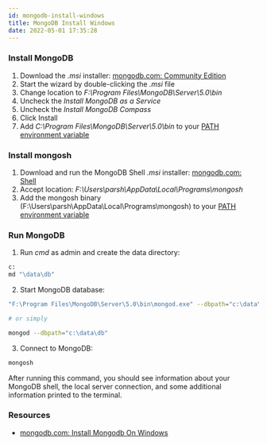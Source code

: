 ```yaml
---
id: mongodb-install-windows
title: MongoDB Install Windows
date: 2022-05-01 17:35:28
---
```


### Install MongoDB

1. Download the _.msi_ installer: <a href='https://www.mongodb.com/try/download/community?tck=docs_server' class='external'>mongodb.com: Community Edition</a>
2. Start the wizard by double-clicking the _.msi_ file
3. Change location to _F:\Program Files\MongoDB\Server\5.0\bin_
4. Uncheck the _Install MongoDB as a Service_
5. Uncheck the _Install MongoDB Compass_
6. Click Install
7. Add _C:\Program Files\MongoDB\Server\5.0\bin_ to your [PATH environment variable](../workplace/windows/set-environment-variable-windows)

### Install mongosh

1. Download and run the MongoDB Shell _.msi_ installer: <a href='https://www.mongodb.com/try/download/shell?jmp=docs' class='external'>mongodb.com: Shell</a>
2. Accept location: _F:\Users\parsh\AppData\Local\Programs\mongosh_
3. Add the mongosh binary (F:\Users\parsh\AppData\Local\Programs\mongosh\) to your [PATH environment variable](../workplace/windows/set-environment-variable-windows)

### Run MongoDB

1. Run _cmd_ as admin and create the data directory:

```sh
c:
md "\data\db"
```

2. Start MongoDB database:

```sh
"F:\Program Files\MongoDB\Server\5.0\bin\mongod.exe" --dbpath="c:\data\db"

# or simply

mongod --dbpath="c:\data\db"
```

3. Connect to MongoDB:

```sh
mongosh
```

After running this command, you should see information about your MongoDB shell, the local server connection, and some additional information printed to the terminal.

### Resources

- <a href='https://www.mongodb.com/docs/manual/tutorial/install-mongodb-on-windows/' class='external'>mongodb.com: Install Mongodb On Windows</a>
